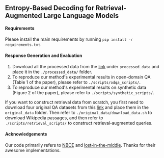 ## Entropy-Based Decoding for Retrieval-Augmented Large Language Models

#### Requirements

Please install the main requirements by running `pip install -r requirements.txt`.

#### Response Generation and Evaluation

1. Download all the processed data from the [link](https://drive.google.com/drive/folders/1zsrCbw8T7Q2ZsW0MGt3Kwvg4N3z9rqmn?usp=sharing) under `processed_data` and place it in the `./processed_data/` folder.
2. To reproduce our method's experimental results in open-domain QA (Table 1 of the paper), please refer to `./scripts/odqa_scripts/`.
3. To reproduce our method's experimental results on synthetic data (Figure 2 of the paper), please refer to `./scripts/synthetic_scripts/`.

If you want to construct retrieval data from scratch, you first need to download four original QA datasets from this [link](https://drive.google.com/drive/folders/1zsrCbw8T7Q2ZsW0MGt3Kwvg4N3z9rqmn?usp=sharing) and place them in the `original_data` folder. Then refer to `./original_data/download_data.sh` to download Wikipedia passages, and then refer to `./scripts/retrieval_scripts/` to construct retrieval-augmented queries.



#### Acknowledgements

Our code primarily refers to [NBCE](https://github.com/bojone/NBCE) and [lost-in-the-middle](https://github.com/nelson-liu/lost-in-the-middle). Thanks for their awesome implementations.

